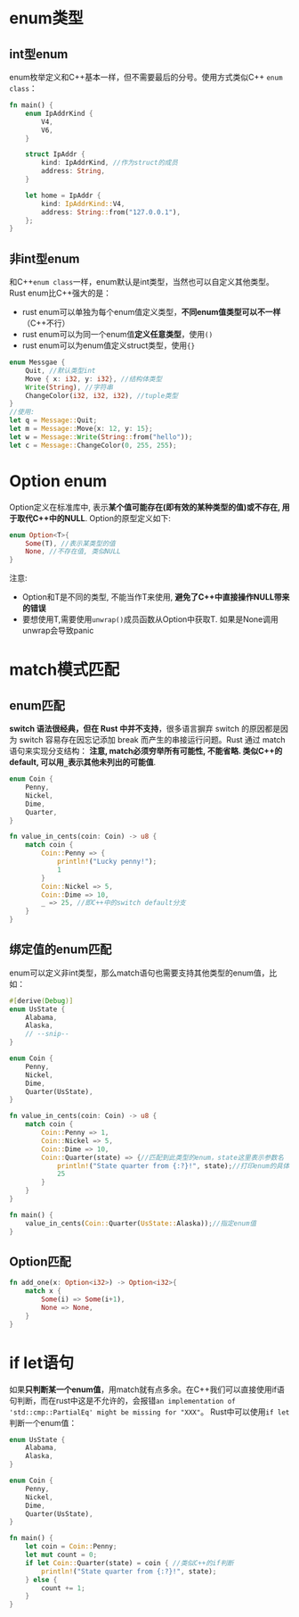 
# enum类型

## int型enum
enum枚举定义和C++基本一样，但不需要最后的分号。使用方式类似C++ `enum class`：
```rust
fn main() {
    enum IpAddrKind {
        V4,
        V6,
    }

    struct IpAddr {
        kind: IpAddrKind, //作为struct的成员
        address: String,
    }

    let home = IpAddr {
        kind: IpAddrKind::V4,
        address: String::from("127.0.0.1"),
    };
}
```

## 非int型enum
和C++`enum class`一样，enum默认是int类型，当然也可以自定义其他类型。Rust enum比C++强大的是：
- rust enum可以单独为每个enum值定义类型，**不同enum值类型可以不一样**（C++不行）
- rust enum可以为同一个enum值**定义任意类型**，使用`()`
- rust enum可以为enum值定义struct类型，使用`{}`

```rust
enum Messgae {
    Quit, //默认类型int
    Move { x: i32, y: i32}, //结构体类型
    Write(String), //字符串
    ChangeColor(i32, i32, i32), //tuple类型
}
//使用:
let q = Message::Quit;
let m = Message::Move{x: 12, y: 15};
let w = Message::Write(String::from("hello"));
let c = Message::ChangeColor(0, 255, 255);
```

# Option enum
Option定义在标准库中, 表示**某个值可能存在(即有效的某种类型的值)或不存在, 用于取代C++中的NULL**. Option的原型定义如下:
```rust
enum Option<T>{
    Some(T), //表示某类型的值
    None, //不存在值, 类似NULL
}
```
注意:
* Option<T>和T是不同的类型, 不能当作T来使用, **避免了C++中直接操作NULL带来的错误**
* 要想使用T,需要使用`unwrap()`成员函数从Option<T>中获取T. 如果是None调用unwrap会导致panic

# match模式匹配
## enum匹配
**switch 语法很经典，但在 Rust 中并不支持**，很多语言摒弃 switch 的原因都是因为 switch 容易存在因忘记添加 break 而产生的串接运行问题。Rust 通过 match 语句来实现分支结构：
**注意, match必须穷举所有可能性, 不能省略. 类似C++的default, 可以用`_`表示其他未列出的可能值**.
```rust
enum Coin {
    Penny,
    Nickel,
    Dime,
    Quarter,
}

fn value_in_cents(coin: Coin) -> u8 {
    match coin {
        Coin::Penny => {
            println!("Lucky penny!");
            1
        }
        Coin::Nickel => 5,
        Coin::Dime => 10,
        _ => 25, //即C++中的switch default分支
    }
}
```

## 绑定值的enum匹配
enum可以定义非int类型，那么match语句也需要支持其他类型的enum值，比如：
```rust
#[derive(Debug)]
enum UsState {
    Alabama,
    Alaska,
    // --snip--
}

enum Coin {
    Penny,
    Nickel,
    Dime,
    Quarter(UsState),
}

fn value_in_cents(coin: Coin) -> u8 {
    match coin {
        Coin::Penny => 1,
        Coin::Nickel => 5,
        Coin::Dime => 10,
        Coin::Quarter(state) => {//匹配到此类型的enum，state这里表示参数名
            println!("State quarter from {:?}!", state);//打印enum的具体值
            25
        }
    }
}

fn main() {
    value_in_cents(Coin::Quarter(UsState::Alaska));//指定enum值
}
```

## Option<t>匹配
```rust
fn add_one(x: Option<i32>) -> Option<i32>{
    match x {
        Some(i) => Some(i+1),
        None => None,
    }
}
```

# if let语句
如果**只判断某一个enum值**，用match就有点多余。在C++我们可以直接使用if语句判断，而在rust中这是不允许的，会报错`an implementation of 'std::cmp::PartialEq' might be missing for "XXX"`。
Rust中可以使用`if let`判断一个enum值：
```rust
enum UsState {
    Alabama,
    Alaska,
}

enum Coin {
    Penny,
    Nickel,
    Dime,
    Quarter(UsState),
}

fn main() {
    let coin = Coin::Penny;
    let mut count = 0;
    if let Coin::Quarter(state) = coin { //类似C++的if判断
        println!("State quarter from {:?}!", state);
    } else {
        count += 1;
    }
}
```
